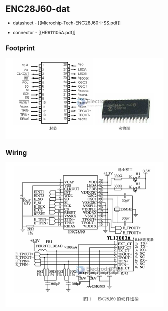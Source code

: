 
# ENC28J60-dat 

- datasheet - [[Microchip-Tech-ENC28J60-I-SS.pdf]]

- connector - [[HR911105A.pdf]]

## Footprint 

![](2023-11-24-17-38-05.png)


## Wiring 

![](2023-11-24-17-40-49.png)